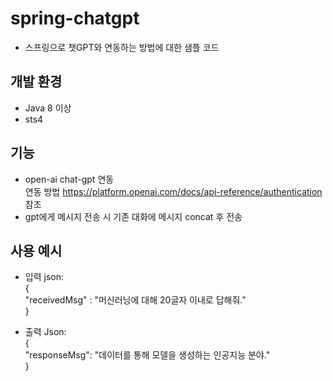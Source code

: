 # spring-chatgpt
* 스프링으로 챗GPT와 연동하는 방법에 대한 샘플 코드

## 개발 환경
* Java 8 이상
* sts4 

## 기능
* open-ai chat-gpt 연동  
  연동 방법 https://platform.openai.com/docs/api-reference/authentication 참조
* gpt에게 메시지 전송 시 기존 대화에 메시지 concat 후 전송


## 사용 예시
* 입력 json:  
{  
    "receivedMsg" : "머신러닝에 대해 20글자 이내로 답해줘."  
}  

* 출력 Json:  
{  
    "responseMsg": "데이터를 통해 모델을 생성하는 인공지능 분야."  
}  



